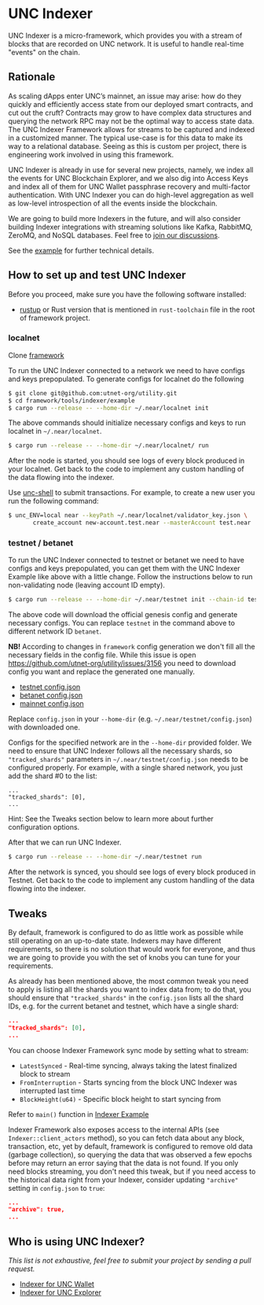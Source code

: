 # UNC Indexer

UNC Indexer is a micro-framework, which provides you with a stream of blocks that are recorded on UNC network. It is useful to handle real-time "events" on the chain.

## Rationale

As scaling dApps enter UNC’s mainnet, an issue may arise: how do they quickly and efficiently access state from our deployed smart contracts, and cut out the cruft? Contracts may grow to have complex data structures and querying the network RPC may not be the optimal way to access state data. The UNC Indexer Framework allows for streams to be captured and indexed in a customized manner. The typical use-case is for this data to make its way to a relational database. Seeing as this is custom per project, there is engineering work involved in using this framework.

UNC Indexer is already in use for several new projects, namely, we index all the events for UNC Blockchain Explorer, and we also dig into Access Keys and index all of them for UNC Wallet passphrase recovery and multi-factor authentication. With UNC Indexer you can do high-level aggregation as well as low-level introspection of all the events inside the blockchain.

We are going to build more Indexers in the future, and will also consider building Indexer integrations with streaming solutions like Kafka, RabbitMQ, ZeroMQ, and NoSQL databases. Feel free to [join our discussions](https://github.com/utnet-org/utility/issues/2996).

See the [example](https://github.com/utnet-org/utility/tree/master/tools/indexer/example) for further technical details.

## How to set up and test UNC Indexer

Before you proceed, make sure you have the following software installed:
* [rustup](https://rustup.rs/) or Rust version that is mentioned in `rust-toolchain` file in the root of framework project.

### localnet

Clone [framework](https://github.com/utnet-org/utility)

To run the UNC Indexer connected to a network we need to have configs and keys prepopulated. To generate configs for localnet do the following

```bash
$ git clone git@github.com:utnet-org/utility.git
$ cd framework/tools/indexer/example
$ cargo run --release -- --home-dir ~/.near/localnet init
```

The above commands should initialize necessary configs and keys to run localnet in `~/.near/localnet`.

```bash
$ cargo run --release -- --home-dir ~/.near/localnet/ run
```

After the node is started, you should see logs of every block produced in your localnet. Get back to the code to implement any custom handling of the data flowing into the indexer.

Use [unc-shell](https://github.com/near/unc-shell) to submit transactions. For example, to create a new user you run the following command:

```bash
$ unc_ENV=local near --keyPath ~/.near/localnet/validator_key.json \
       create_account new-account.test.near --masterAccount test.near
```


### testnet / betanet

To run the UNC Indexer connected to testnet or betanet we need to have configs and keys prepopulated, you can get them with the UNC Indexer Example like above with a little change. Follow the instructions below to run non-validating node (leaving account ID empty).

```bash
$ cargo run --release -- --home-dir ~/.near/testnet init --chain-id testnet --download
```

The above code will download the official genesis config and generate necessary configs. You can replace `testnet` in the command above to different network ID `betanet`.

**NB!** According to changes in `framework` config generation we don't fill all the necessary fields in the config file. While this issue is open <https://github.com/utnet-org/utility/issues/3156> you need to download config you want and replace the generated one manually.
 - [testnet config.json](https://s3-us-west-1.amazonaws.com/build.nearprotocol.com/framework-deploy/testnet/config.json)
 - [betanet config.json](https://s3-us-west-1.amazonaws.com/build.nearprotocol.com/framework-deploy/betanet/config.json)
 - [mainnet config.json](https://s3-us-west-1.amazonaws.com/build.nearprotocol.com/framework-deploy/mainnet/config.json)

Replace `config.json` in your `--home-dir` (e.g. `~/.near/testnet/config.json`) with downloaded one.

Configs for the specified network are in the `--home-dir` provided folder. We need to ensure that UNC Indexer follows all the necessary shards, so `"tracked_shards"` parameters in `~/.near/testnet/config.json` needs to be configured properly. For example, with a single shared network, you just add the shard #0 to the list:

```text
...
"tracked_shards": [0],
...
```

Hint: See the Tweaks section below to learn more about further configuration options.

After that we can run UNC Indexer.


```bash
$ cargo run --release -- --home-dir ~/.near/testnet run
```

After the network is synced, you should see logs of every block produced in Testnet. Get back to the code to implement any custom handling of the data flowing into the indexer.

## Tweaks

By default, framework is configured to do as little work as possible while still operating on an up-to-date state. Indexers may have different requirements, so there is no solution that would work for everyone, and thus we are going to provide you with the set of knobs you can tune for your requirements.

As already has been mentioned above, the most common tweak you need to apply is listing all the shards you want to index data from; to do that, you should ensure that `"tracked_shards"` in the `config.json` lists all the shard IDs, e.g. for the current betanet and testnet, which have a single shard:

```json
...
"tracked_shards": [0],
...
```


You can choose Indexer Framework sync mode by setting what to stream:
 - `LatestSynced` - Real-time syncing, always taking the latest finalized block to stream
 - `FromInterruption` - Starts syncing from the block UNC Indexer was interrupted last time
 - `BlockHeight(u64)` - Specific block height to start syncing from

 Refer to `main()` function in [Indexer Example](https://github.com/utnet-org/utility/blob/master/tools/indexer/example/src/main.rs)

Indexer Framework also exposes access to the internal APIs (see `Indexer::client_actors` method), so you can fetch data about any block, transaction, etc, yet by default, framework is configured to remove old data (garbage collection), so querying the data that was observed a few epochs before may return an error saying that the data is not found. If you only need blocks streaming, you don't need this tweak, but if you need access to the historical data right from your Indexer, consider updating `"archive"` setting in `config.json` to `true`:

```json
...
"archive": true,
...
```


## Who is using UNC Indexer?

*This list is not exhaustive, feel free to submit your project by sending a pull request.*

* [Indexer for UNC Wallet](https://github.com/near/unc-indexer-for-wallet)
* [Indexer for UNC Explorer](https://github.com/near/unc-indexer-for-explorer)
